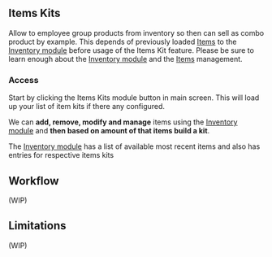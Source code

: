 ## Items Kits

Allow to employee group products from inventory so then can sell as combo product by example. This depends of previously loaded [Items](Inventory-Items) to the [Inventory module](Getting-Started-usage#3-inventory) before usage of the Items Kit feature. Please be sure to learn enough about the [Inventory module](Getting-Started-usage#3-inventory) and the [Items](Inventory-Items) management.

### Access

Start by clicking the Items Kits module button in main screen. This will load up your list of item kits if there any configured.

We can **add, remove, modify and manage** items using the [Inventory module](Getting-Started-usage#3-inventory) and **then based on amount of that items build a kit**.

The [Inventory module](Getting-Started-usage#3-inventory) has a list of available most recent items and also has entries for respective items kits

## Workflow

(WIP)

## Limitations

(WIP)
